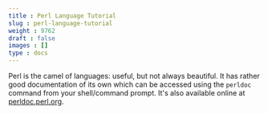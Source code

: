 ```yaml
---
title : Perl Language Tutorial
slug : perl-language-tutorial
weight : 9762
draft : false
images : []
type : docs
---
```


Perl is the camel of languages: useful, but not always beautiful. It has rather good documentation of its own which can be accessed using the `perldoc` command from your shell/command prompt. It's also available online at [perldoc.perl.org](http://perldoc.perl.org/).

